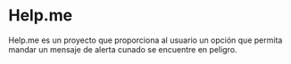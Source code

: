 # Help.me
Help.me es un proyecto que proporciona al usuario un opción que permita mandar un mensaje de alerta cunado se encuentre en peligro. 
